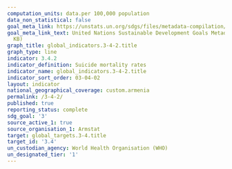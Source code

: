 ```yaml
---
computation_units: data.per 100,000 population
data_non_statistical: false
goal_meta_link: https://unstats.un.org/sdgs/files/metadata-compilation/Metadata-Goal-3.pdf
goal_meta_link_text: United Nations Sustainable Development Goals Metadata (PDF 65.1
  KB)
graph_title: global_indicators.3-4-2.title
graph_type: line
indicator: 3.4.2
indicator_definition: Suicide mortality rates
indicator_name: global_indicators.3-4-2.title
indicator_sort_order: 03-04-02
layout: indicator
national_geographical_coverage: custom.armenia
permalink: /3-4-2/
published: true
reporting_status: complete
sdg_goal: '3'
source_active_1: true
source_organisation_1: Armstat
target: global_targets.3-4.title
target_id: '3.4'
un_custodian_agency: World Health Organisation (WHO)
un_designated_tier: '1'
---
```

